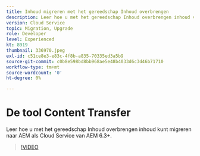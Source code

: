 ```yaml
---
title: Inhoud migreren met het gereedschap Inhoud overbrengen
description: Leer hoe u met het gereedschap Inhoud overbrengen inhoud vanuit AEM 6 kunt migreren naar AEM als Cloud Service.
version: Cloud Service
topic: Migration, Upgrade
role: Developer
level: Experienced
kt: 8919
thumbnail: 336970.jpeg
exl-id: c51ce8e3-e83c-4f8b-a835-70335ed3a5b9
source-git-commit: c0b8e598bd8bb968ae5e48b4033d6c3d46b71710
workflow-type: tm+mt
source-wordcount: '0'
ht-degree: 0%

---
```



# De tool Content Transfer

Leer hoe u met het gereedschap Inhoud overbrengen inhoud kunt migreren naar AEM als Cloud Service van AEM 6.3+.

>[!VIDEO](https://video.tv.adobe.com/v/336970/?quality=12&learn=on)
